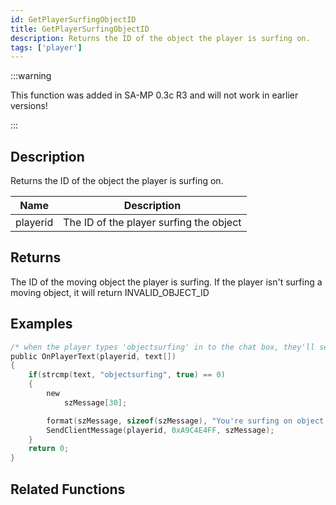 ```yaml
---
id: GetPlayerSurfingObjectID
title: GetPlayerSurfingObjectID
description: Returns the ID of the object the player is surfing on.
tags: ['player']
---
```


:::warning

This function was added in SA-MP 0.3c R3 and will not work in earlier versions!

:::

## Description

Returns the ID of the object the player is surfing on.


| Name | Description |
|------|-------------|
|playerid | The ID of the player surfing the object|


## Returns

The ID of the moving object the player is surfing. If the player isn't surfing a moving object, it will return INVALID_OBJECT_ID


## Examples


```c
/* when the player types 'objectsurfing' in to the chat box, they'll see this.*/
public OnPlayerText(playerid, text[])
{
	if(strcmp(text, "objectsurfing", true) == 0)
	{
		new
		    szMessage[30];

		format(szMessage, sizeof(szMessage), "You're surfing on object #%d.", GetPlayerSurfingObjectID(playerid));
		SendClientMessage(playerid, 0xA9C4E4FF, szMessage);
	}
	return 0;
}
```


## Related Functions



